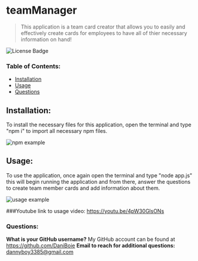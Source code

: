 # teamManager

> This application is a team card creator that allows you to easily and effectively create cards for employees to have all of thier necessary information on hand!

![License Badge](https://img.shields.io/badge/license-none-blue.svg)

### Table of Contents:
* [Installation](#installation)
* [Usage](#usage)
* [Questions](#questions)


## Installation:
 To install the necessary files for this application, open the terminal and type "npm i" to import all necessary npm files.

 ![npm example](https://i.ibb.co/0Xyn3gZ/team-Creator-npmi.png)


## Usage:
 To use the application, once again open the terminal and type "node app.js" this will begin running the application and from there, answer the questions to create team member cards and add information about them.

 ![usage example](https://i.ibb.co/cF7QXdp/Usage-example-team-Creator.png)

###Youtube link to usage video:
https://youtu.be/4pW30GlsONs

### Questions:
**What is your GitHub username?** My GitHub account can be found at https://github.com/DaniBoie
**Email to reach for additional questions:** dannyboy3385@gmail.com